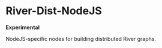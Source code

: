 River-Dist-NodeJS
=================

**Experimental**

NodeJS-specific nodes for building distributed River graphs.
